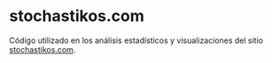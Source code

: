 # stochastikos.com

Código utilizado en los análisis estadísticos y visualizaciones del sitio [stochastikos.com](stochastikos.com).
